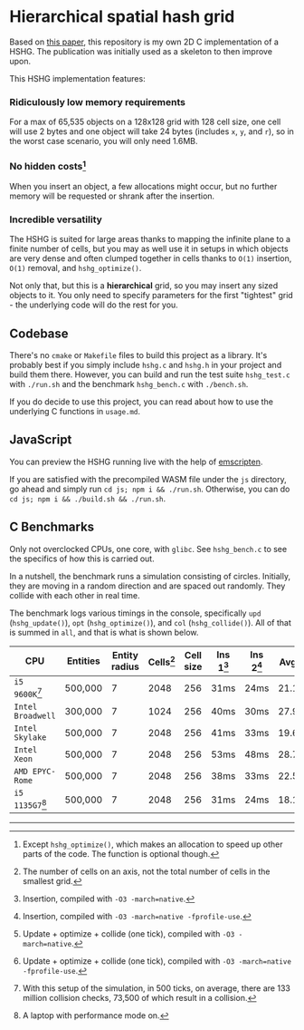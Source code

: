# Hierarchical spatial hash grid

Based on [this paper](https://www10.cs.fau.de/publications/theses/2009/Schornbaum_SA_2009.pdf), this repository is my own 2D C implementation of a HSHG. The publication was initially used as a skeleton to then improve upon.

This HSHG implementation features:

### Ridiculously low memory requirements
For a max of 65,535 objects on a 128x128 grid with 128 cell size, one cell will use 2 bytes and one object will take 24 bytes (includes `x`, `y`, and `r`), so in the worst case scenario, you will only need 1.6MB.

### No hidden costs[^1]
When you insert an object, a few allocations might occur, but no further memory will be requested or shrank after the insertion.

### Incredible versatility
The HSHG is suited for large areas thanks to mapping the infinite plane to a finite number of cells, but you may as well use it in setups in which objects are very dense and often clumped together in cells thanks to `O(1)` insertion, `O(1)` removal, and `hshg_optimize()`.

Not only that, but this is a **hierarchical** grid, so you may insert any sized objects to it. You only need to specify parameters for the first "tightest" grid - the underlying code will do the rest for you.

## Codebase

There's no `cmake` or `Makefile` files to build this project as a library. It's probably best if you simply include `hshg.c` and `hshg.h` in your project and build them there. However, you can build and run the test suite `hshg_test.c` with `./run.sh` and the benchmark `hshg_bench.c` with `./bench.sh`.

If you do decide to use this project, you can read about how to use the underlying C functions in `usage.md`.

## JavaScript

You can preview the HSHG running live with the help of [emscripten](https://emscripten.org/).

If you are satisfied with the precompiled WASM file under the `js` directory, go ahead and simply run `cd js; npm i && ./run.sh`. Otherwise, you can do `cd js; npm i && ./build.sh && ./run.sh`.

## C Benchmarks

Only not overclocked CPUs, one core, with `glibc`. See `hshg_bench.c` to see the specifics of how this is carried out.

In a nutshell, the benchmark runs a simulation consisting of circles. Initially, they are moving in a random direction and are spaced out randomly. They collide with each other in real time.

The benchmark logs various timings in the console, specifically `upd` (`hshg_update()`), `opt` (`hshg_optimize()`), and `col` (`hshg_collide()`). All of that is summed in `all`, and that is what is shown below.

|          CPU          |  Entities  | Entity radius | Cells[^2] | Cell size | Ins 1[^3] | Ins 2[^4] | Avg 1[^5] | Avg 2[^6] |
| --------------------- | ---------- | ------------- | --------- | --------- | --------- | --------- | --------- | --------- |
|     `i5 9600K`[^7]    |  500,000   |       7       |   2048    |    256    |   31ms    |   24ms    |  21.1ms   |  18.3ms   |
|   `Intel Broadwell`   |  300,000   |       7       |   1024    |    256    |   40ms    |   30ms    |  27.9ms   |  24.0ms   |
|    `Intel Skylake`    |  500,000   |       7       |   2048    |    256    |   41ms    |   33ms    |  19.6ms   |  16.9ms   |
|     `Intel Xeon`      |  500,000   |       7       |   2048    |    256    |   53ms    |   48ms    |  28.7ms   |  25.2ms   |
|    `AMD EPYC-Rome`    |  500,000   |       7       |   2048    |    256    |   38ms    |   33ms    |  22.5ms   |  18.5ms   |
|    `i5 1135G7`[^8]    |  500,000   |       7       |   2048    |    256    |   31ms    |   24ms    |  18.1ms   |  16.3ms   |

---

[^1]: Except `hshg_optimize()`, which makes an allocation to speed up other parts of the code. The function is optional though.

[^2]: The number of cells on an axis, not the total number of cells in the smallest grid.

[^3]: Insertion, compiled with `-O3 -march=native`.

[^4]: Insertion, compiled with `-O3 -march=native -fprofile-use`.

[^5]: Update + optimize + collide (one tick), compiled with `-O3 -march=native`.

[^6]: Update + optimize + collide (one tick), compiled with `-O3 -march=native -fprofile-use`.

[^7]: With this setup of the simulation, in 500 ticks, on average, there are 133 million collision checks, 73,500 of which result in a collision.

[^8]: A laptop with performance mode on.
